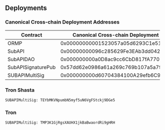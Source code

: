 ## Deployments
### Canonical Cross-chain Deployment Addresses
| Contract             | Canonical Cross-chain Deployment Address     |
| ------------         | -------------------------------------------- |
| ORMP                 | 0x00000000001523057a05d6293C1e5171eE33eE0A   |
| SubAPI               | 0x00000000096c285629Fe3EAb3dd042c27b9dcBa6   |
| SubAPIDAO            | 0x000000000a0D8ac9cc6CbD817fA77090322FF29d   |
| SubAPISignaturePub   | 0x57dd62e0986a61a269c769b107a5a7952d73b7ed   |
| SUBAPIMultiSig       | 0x000000000d60704384100A29efb6C9cf8cD72820   |


### Tron Shasta
```
SUBAPIMultiSig: TEYbMKVNpumbN5myf5uN6VgFStckj9DGe5
```

### Tron
```
SUBAPIMultiSig: TMP3K1GjRgsXAUHX1jkBaBwaordRi9gHRH
```
